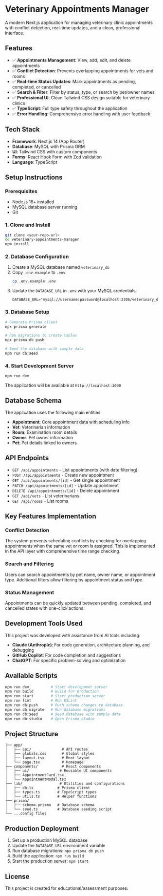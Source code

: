 # Veterinary Appointments Manager

A modern Next.js application for managing veterinary clinic appointments with conflict detection, real-time updates, and a clean, professional interface.

## Features

- ✅ **Appointments Management**: View, add, edit, and delete appointments
- ✅ **Conflict Detection**: Prevents overlapping appointments for vets and rooms
- ✅ **Real-time Status Updates**: Mark appointments as pending, completed, or cancelled
- ✅ **Search & Filter**: Filter by status, type, or search by pet/owner names
- ✅ **Professional UI**: Clean Tailwind CSS design suitable for veterinary clinics
- ✅ **TypeScript**: Full type safety throughout the application
- ✅ **Error Handling**: Comprehensive error handling with user feedback

## Tech Stack

- **Framework**: Next.js 14 (App Router)
- **Database**: MySQL with Prisma ORM
- **UI**: Tailwind CSS with custom components
- **Forms**: React Hook Form with Zod validation
- **Language**: TypeScript

## Setup Instructions

### Prerequisites

- Node.js 18+ installed
- MySQL database server running
- Git

### 1. Clone and Install

```bash
git clone <your-repo-url>
cd veterinary-appointments-manager
npm install
```

### 2. Database Configuration

1. Create a MySQL database named `veterinary_db`
2. Copy `.env.example` to `.env`:
   ```bash
   cp .env.example .env
   ```
3. Update the `DATABASE_URL` in `.env` with your MySQL credentials:
   ```
   DATABASE_URL="mysql://username:password@localhost:3306/veterinary_db"
   ```

### 3. Database Setup

```bash
# Generate Prisma client
npx prisma generate

# Run migrations to create tables
npx prisma db push

# Seed the database with sample data
npm run db:seed
```

### 4. Start Development Server

```bash
npm run dev
```

The application will be available at `http://localhost:3000`

## Database Schema

The application uses the following main entities:

- **Appointment**: Core appointment data with scheduling info
- **Vet**: Veterinarian information
- **Room**: Examination room details
- **Owner**: Pet owner information
- **Pet**: Pet details linked to owners

## API Endpoints

- `GET /api/appointments` - List appointments (with date filtering)
- `POST /api/appointments` - Create new appointment
- `GET /api/appointments/[id]` - Get single appointment
- `PATCH /api/appointments/[id]` - Update appointment
- `DELETE /api/appointments/[id]` - Delete appointment
- `GET /api/vets` - List veterinarians
- `GET /api/rooms` - List rooms

## Key Features Implementation

### Conflict Detection

The system prevents scheduling conflicts by checking for overlapping appointments when the same vet or room is assigned. This is implemented in the API layer with comprehensive time range checking.

### Search and Filtering

Users can search appointments by pet name, owner name, or appointment type. Additional filters allow filtering by appointment status and type.

### Status Management

Appointments can be quickly updated between pending, completed, and cancelled states with one-click actions.

## Development Tools Used

This project was developed with assistance from AI tools including:

- **Claude (Anthropic)**: For code generation, architecture planning, and debugging
- **GitHub Copilot**: For code completion and suggestions
- **ChatGPT**: For specific problem-solving and optimization

## Available Scripts

```bash
npm run dev          # Start development server
npm run build        # Build for production
npm run start        # Start production server
npm run lint         # Run ESLint
npm run db:push      # Push schema changes to database
npm run db:migrate   # Run database migrations
npm run db:seed      # Seed database with sample data
npm run db:studio    # Open Prisma Studio
```

## Project Structure

```
├── app/
│   ├── api/              # API routes
│   ├── globals.css       # Global styles
│   ├── layout.tsx        # Root layout
│   └── page.tsx          # Homepage
├── components/           # React components
│   ├── ui/              # Reusable UI components
│   ├── AppointmentCard.tsx
│   └── AppointmentModal.tsx
├── lib/                 # Utilities and configurations
│   ├── db.ts           # Prisma client
│   ├── types.ts        # TypeScript types
│   └── utils.ts        # Helper functions
├── prisma/
│   ├── schema.prisma   # Database schema
│   └── seed.ts         # Database seeding script
└── ...config files
```

## Production Deployment

1. Set up a production MySQL database
2. Update the `DATABASE_URL` environment variable
3. Run database migrations: `npx prisma db push`
4. Build the application: `npm run build`
5. Start the production server: `npm start`

## License

This project is created for educational/assessment purposes.

